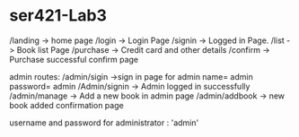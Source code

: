 # ser421-Lab3




/landing -> home page
/login  -> Login Page
/signin ->  Logged in Page.
/list   ->  Book list Page
/purchase -> Credit card and other details
/confirm  -> Purchase successful confirm page

admin routes:
/admin/sigin ->sign in page for admin
name= admin password= admin
/Admin/signin -> Admin logged in successfully
/admin/manage -> Add a new book in admin page
/admin/addbook -> new book added confirmation page


username and password for administrator : 'admin'
